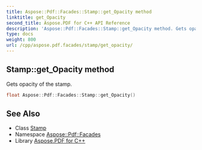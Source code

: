 ```yaml
---
title: Aspose::Pdf::Facades::Stamp::get_Opacity method
linktitle: get_Opacity
second_title: Aspose.PDF for C++ API Reference
description: 'Aspose::Pdf::Facades::Stamp::get_Opacity method. Gets opacity of the stamp in C++.'
type: docs
weight: 800
url: /cpp/aspose.pdf.facades/stamp/get_opacity/
---
```

## Stamp::get_Opacity method


Gets opacity of the stamp.

```cpp
float Aspose::Pdf::Facades::Stamp::get_Opacity()
```

## See Also

* Class [Stamp](../)
* Namespace [Aspose::Pdf::Facades](../../)
* Library [Aspose.PDF for C++](../../../)
